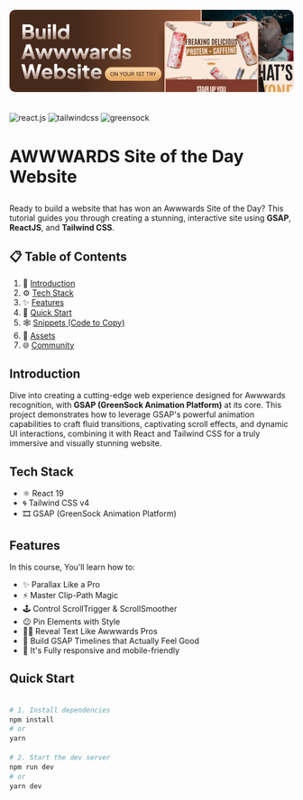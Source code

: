 <div >
 <br />
  <div align="center" >
   <a href="https://youtu.be/pqYxZ8jd768" target="_blank">
     <img  src="public/images/Final.png" style="border-radius:10px;"  alt="Project Banner">
   </a></div>
 <br />
 <br />

 <div>
   <img src="https://img.shields.io/badge/-React_JS_V19-black?style=for-the-badge&logoColor=white&logo=react&color=007ACC" alt="react.js" />
   <img src="https://img.shields.io/badge/-Tailwind_CSS_v4-black?style=for-the-badge&logoColor=white&logo=tailwindcss&color=030712" alt="tailwindcss" />
   <img src="https://img.shields.io/badge/-GSAP-black?style=for-the-badge&logoColor=white&logo=greensock&color=88CE02" alt="greensock" />

 </div>

 <h3 style="font-weight:700;font-size:30px;">AWWWARDS Site of the Day Website</h3>

  <div >
    Ready to build a website that has won an Awwwards Site of the Day?
    This tutorial guides you through creating a stunning, interactive site using <b>GSAP</b>, <b>ReactJS</b>, and <b>Tailwind CSS</b>.
   </div>
</div>

## 📋 <a name="table">Table of Contents</a>

1. 🚀 [Introduction](#introduction)
2. ⚙️ [Tech Stack](#tech-stack)
3. ✨ [Features](#features)
4. 🤸 [Quick Start](#quick-start)
5. 🕸️ [Snippets (Code to Copy)](#snippets)
6. 🔗 [Assets](#links)
7. 🌐 [Community](#more)

## Introduction

Dive into creating a cutting-edge web experience designed for Awwwards recognition, with **GSAP (GreenSock Animation Platform)** at its core. This project demonstrates how to leverage GSAP's powerful animation capabilities to craft fluid transitions, captivating scroll effects, and dynamic UI interactions, combining it with React and Tailwind CSS for a truly immersive and visually stunning website.

## Tech Stack

- ⚛️ React 19
- 🌀 Tailwind CSS v4
- 🎞️ GSAP (GreenSock Animation Platform)

## Features

In this course, You’ll learn how to:

- ✨ Parallax Like a Pro
- ⚡️ Master Clip-Path Magic
- 🕹️ Control ScrollTrigger & ScrollSmoother
- 😉 Pin Elements with Style
- 🧑‍💻 Reveal Text Like Awwwards Pros
- 👏 Build GSAP Timelines that Actually Feel Good
- 📱 It's Fully responsive and mobile-friendly

## Quick Start

```bash

# 1. Install dependencies
npm install
# or
yarn

# 2. Start the dev server
npm run dev
# or
yarn dev
```


